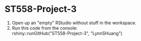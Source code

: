 # ST558-Project-3

1. Open up an "empty" RStudio without stuff in the workspace.  
2. Run this code from the console:  
rshiny::runGitHub("ST558-Project-3", "LynnSHuang")
